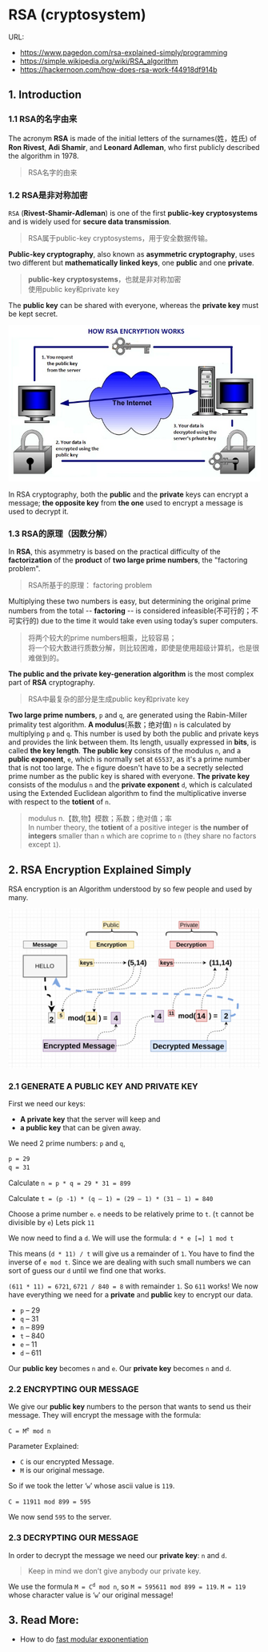 # RSA (cryptosystem)

URL:

- https://www.pagedon.com/rsa-explained-simply/programming
- https://simple.wikipedia.org/wiki/RSA_algorithm
- https://hackernoon.com/how-does-rsa-work-f44918df914b

## 1. Introduction

### 1.1 RSA的名字由来

The acronym **RSA** is made of the initial letters of the surnames(姓，姓氏) of **Ron Rivest**, **Adi Shamir**, and **Leonard Adleman**, who first publicly described the algorithm in 1978. 

> RSA名字的由来


### 1.2 RSA是非对称加密

`RSA` (**Rivest-Shamir-Adleman**) is one of the first **public-key cryptosystems** and is widely used for **secure data transmission**. 

> RSA属于public-key cryptosystems，用于安全数据传输。

**Public-key cryptography**, also known as **asymmetric cryptography**, uses two different but **mathematically linked keys**, one **public** and one **private**.

> **public-key cryptosystems**，也就是非对称加密  
> 使用public key和private key

The **public key** can be shared with everyone, whereas the **private key** must be kept secret.

![](images/rsa-encryption.jpg)

In RSA cryptography, both the **public** and the **private** keys can encrypt a message; **the opposite key** from **the one** used to encrypt a message is used to decrypt it.


### 1.3 RSA的原理（因数分解）

In **RSA**, this asymmetry is based on the practical difficulty of the **factorization** of the **product** of **two large prime numbers**, the "factoring problem". 

> RSA所基于的原理： factoring problem  

Multiplying these two numbers is easy, but determining the original prime numbers from the total -- **factoring** -- is considered infeasible(不可行的；不可实行的) due to the time it would take even using today’s super computers.

> 将两个较大的prime numbers相乘，比较容易；  
> 将一个较大数进行质数分解，则比较困难，即使是使用超级计算机，也是很难做到的。

**The public and the private key-generation algorithm** is the most complex part of **RSA** cryptography.

> RSA中最复杂的部分是生成public key和private key

**Two large prime numbers**, `p` and `q`, are generated using the Rabin-Miller primality test algorithm. **A modulus**(系数；绝对值) `n` is calculated by multiplying `p` and `q`. This number is used by both the public and private keys and provides the link between them. Its length, usually expressed in **bits**, is called **the key length**. **The public key** consists of the modulus `n`, and a **public exponent**, `e`, which is normally set at `65537`, as it's a prime number that is not too large. The `e` figure doesn't have to be a secretly selected prime number as the public key is shared with everyone. **The private key** consists of the modulus `n` and the **private exponent** `d`, which is calculated using the Extended Euclidean algorithm to find the multiplicative inverse with respect to the **totient** of `n`.

> modulus n.【数,物】模数；系数；绝对值；率  
> In number theory, the **totient** of a positive integer is **the number of integers** smaller than `n` which are coprime to `n` (they share no factors except `1`).  



## 2. RSA Encryption Explained Simply

RSA encryption is an Algorithm understood by so few people and used by many. 

![](images/mini_rsa.png)

### 2.1 GENERATE A PUBLIC KEY AND PRIVATE KEY

First we need our keys: 

- **A private key** that the server will keep and 
- **a public key** that can be given away.

We need 2 prime numbers: `p` and `q`, 

```txt
p = 29
q = 31
```

Calculate `n = p * q = 29 * 31 = 899`

Calculate `t = (p -1) * (q – 1) = (29 – 1) * (31 – 1) = 840`

Choose a prime number `e`. `e` needs to be relatively prime to `t`. (`t` cannot be divisible by `e`) Lets pick `11`

We now need to find a `d`. We will use the formula: `d * e [=] 1 mod t`

This means (`d * 11) / t` will give us a remainder of `1`. You have to find the inverse of `e mod t`. Since we are dealing with such small numbers we can sort of guess our `d` until we find one that works.

`(611 * 11) = 6721`, `6721 / 840 = 8` with remainder `1`. So `611` works! We now have everything we need for a **private** and **public** key to encrypt our data.

- `p` – 29
- `q` – 31
- `n` – 899
- `t` – 840
- `e` – 11
- `d` – 611

Our **public key** becomes `n` and `e`.
Our **private key** becomes `n` and `d`.


### 2.2 ENCRYPTING OUR MESSAGE

We give our **public key** numbers to the person that wants to send us their message. They will encrypt the message with the formula:

<code>C = M<sup>e</sup> mod n</code>

Parameter Explained: 

- `C` is our encrypted Message. 
- `M` is our original message.

So if we took the letter ‘`w`’ whose ascii value is `119`.

`C = 11911 mod 899 = 595` 

We now send `595` to the server.




### 2.3 DECRYPTING OUR MESSAGE

In order to decrypt the message we need our **private key**: `n` and `d`.

> Keep in mind we don’t give anybody our private key.

We use the formula <code>M = C<sup>d</sup> mod n</code>, 
so `M = 595611 mod 899 = 119`. 
`M = 119` whose character value is ‘`w`’ our original message!


## 3. Read More: 

- How to do [fast modular exponentiation](http://www.pagedon.com/modular-exponentiation/cprogramming/)
